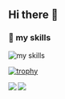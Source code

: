 ## Hi there 👋

### 🌱 my skills
<img alt="my skills" src="https://skillicons.dev/icons?i=aws,bash,docker,github,githubactions,linux,python,vim&theme=dark"/>

[![trophy](https://github-profile-trophy.vercel.app/?username=yuta3003&margin-w=5)](https://github.com/yuta3003/)

<a href="https://github.com/anuraghazra/github-readme-stats">
  <img align="left" src="https://github-readme-stats.vercel.app/api/top-langs/?username=yuta3003" />
</a>

![](https://komarev.com/ghpvc/?username=yuta3003&color=green)
